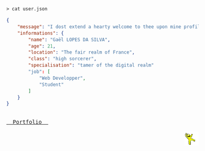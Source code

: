 <!--- 2024-11-28T15:02:43.399 --->

```shell
> cat user.json
```

```json
{
    "message": "I dost extend a hearty welcome to thee upon mine profile page",
    "informations": {
        "name": "Gaël LOPES DA SILVA",
        "age": 21,
        "location": "The fair realm of France",
        "class": "high sorcerer",
        "specialisation": "tamer of the digital realm"
        "job": [
            "Web Developper",
            "Student"
        ]
    }
}
```

<a href="https://gael-lopes-da-silva.github.io/portfolio/"><kbd><br>&nbsp;&nbsp;Portfolio&nbsp;&nbsp;<br><br></kbd></a>
<img align="right" style="width: 37px;" title="Behold yon man clad in yellow, who doth dance with mirth. Question him not, fair sirs." alt="Alas, he hath departed..." src="./assets/yellow_man.gif">
